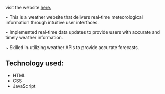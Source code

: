 visit the website [here.](https://ayush-0507.github.io/weather-app/)



~  This is a weather website that delivers real-time meteorological information through intuitive user
interfaces.

~ Implemented real-time data updates to provide users with accurate and timely weather information.
   
~ Skilled in utilizing weather APIs to provide accurate forecasts.
  



  ## Technology used:
- HTML
- CSS
- JavaScript
